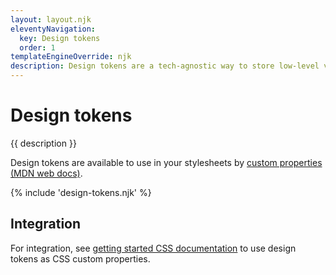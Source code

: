 ```yaml
---
layout: layout.njk
eleventyNavigation:
  key: Design tokens
  order: 1
templateEngineOverride: njk
description: Design tokens are a tech-agnostic way to store low-level values and then use them to create the styles for your website. We use tokens instead of hard coded values to ensure a scalable, consistent, and sustainable system.
---
```


<h1>Design tokens</h1>

<p>{{ description }}</p>

<p>Design tokens are available to use in your stylesheets by <a href="https://developer.mozilla.org/en-US/docs/Web/CSS/--*">custom properties (MDN web docs)</a>.</p>

{% include 'design-tokens.njk' %}

<h2 id="integration">Integration</h2>

<p>For integration, see <a href="/#css">getting started CSS documentation</a> to use design tokens as CSS custom properties.</p>
